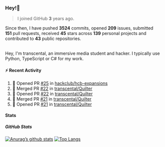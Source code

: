 ### Hey!👋
<!-- [![Banner](banner.png)](https://dillonb07.is-a.dev) -->


> I joined GitHub **3** years ago.

Since then, I have pushed **3524** commits, opened **209** issues, submitted **151** pull requests, received **45** stars across **139** personal projects and contributed to **43** public repositories.

<br>
Hey, I'm transcental, an immersive media student and hacker. I typically use Python, TypeScript or C# for my work.

<br>

#### :zap: Recent Activity

<!--START_SECTION:activity-->
1. 💪 Opened PR [#25](https://github.com/hackclub/hcb-expansions/pull/25) in [hackclub/hcb-expansions](https://github.com/hackclub/hcb-expansions)
2. 🎉 Merged PR [#22](https://github.com/transcental/Quilter/pull/22) in [transcental/Quilter](https://github.com/transcental/Quilter)
3. 💪 Opened PR [#22](https://github.com/transcental/Quilter/pull/22) in [transcental/Quilter](https://github.com/transcental/Quilter)
4. 🎉 Merged PR [#21](https://github.com/transcental/Quilter/pull/21) in [transcental/Quilter](https://github.com/transcental/Quilter)
5. 💪 Opened PR [#21](https://github.com/transcental/Quilter/pull/21) in [transcental/Quilter](https://github.com/transcental/Quilter)
<!--END_SECTION:activity-->

#### Stats

##### GitHub Stats
[![Anurag’s github stats](https://github-readme-stats.vercel.app/api?username=transcental&show_icons=true&theme=radical)](https://github.com/transcental)
[![Top Langs](https://github-readme-stats.vercel.app/api/top-langs/?username=transcental&layout=compact&theme=radical)](https://github.com/transcental)
